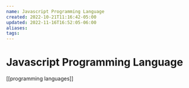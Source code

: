 ```yaml
---
name: Javascript Programming Language
created: 2022-10-21T11:16:42-05:00
updated: 2022-11-16T16:52:05-06:00
aliases: 
tags: 
---
```

# Javascript Programming Language

[[programming languages]]